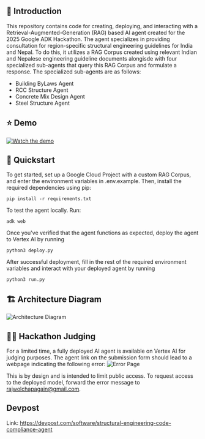 ## 🧭 Introduction

This repository contains code for creating, deploying, and interacting with a Retrieval-Augmented-Generation (RAG) based AI agent created for the 2025 Google ADK Hackathon. The agent specializes in providing consultation for region-specific structural engineering guidelines for India and Nepal. To do this, it utilizes a RAG Corpus created using relevant Indian and Nepalese engineering guideline documents alongisde with four specialized sub-agents that query this RAG Corpus and formulate a response. The specialized sub-agents are as follows:
- Building ByLaws Agent
- RCC Structure Agent
- Concrete Mix Design Agent
- Steel Structure Agent

## ⭐ Demo
[![Watch the demo](assets/thumbnail.jpg)](https://youtu.be/LrrOuAI7z1Y)

## 🚀 Quickstart
To get started, set up a Google Cloud Project with a custom RAG Corpus, and enter the environment variables in .env.example. Then, install the required dependencies using pip:
```
pip install -r requirements.txt
```
To test the agent locally. Run:
```
adk web
```
Once you've verified that the agent functions as expected, deploy the agent to Vertex AI by running
```
python3 deploy.py
```
After successful deployment, fill in the rest of the required environment variables and interact with your deployed agent by running
```
python3 run.py
```

## 🏗️ Architecture Diagram
![Architecture Diagram](assets/architecture_diagram.jpg)

## 🧑‍⚖️ Hackathon Judging
For a limited time, a fully deployed AI agent is available on Vertex AI for judging purposes. The agent link on the submission form should lead to a webpage indicating the following error: ![Error Page](assets/error_page.jpg)

This is by design and is intended to limit public access. To request access to the deployed model, forward the error message to rajwolchapagain@gmail.com. 

## Devpost
Link: https://devpost.com/software/structural-engineering-code-compliance-agent 
